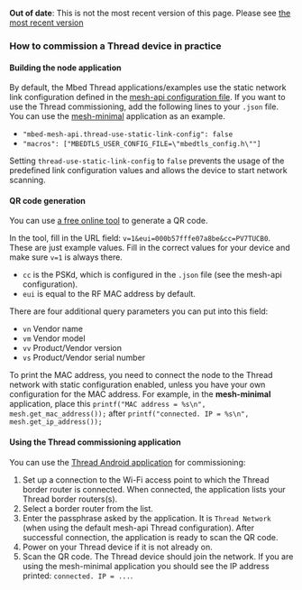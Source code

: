 <span class="warnings">**Out of date**: This is not the most recent version of this page. Please see [the most recent version](y)</span>
<h3 id="thread-commissioning">How to commission a Thread device in practice</h3>

#### Building the node application

By default, the Mbed Thread applications/examples use the static network link configuration defined in the <a href="https://github.com/ARMmbed/mbed-os/blob/master/features/nanostack/FEATURE_NANOSTACK/mbed-mesh-api/mbed_lib.json" target="_blank">mesh-api configuration file</a>. If you want to use the Thread commissioning, add the following lines to your `.json` file. You can use the <a href="https://github.com/ARMmbed/mbed-os-example-mesh-minimal" target="_blank">mesh-minimal</a> application as an example.

- `"mbed-mesh-api.thread-use-static-link-config": false`
- `"macros": ["MBEDTLS_USER_CONFIG_FILE=\"mbedtls_config.h\""]`

Setting `thread-use-static-link-config` to `false` prevents the usage of the predefined link configuration values and allows the device to start network scanning.

#### QR code generation

You can use <a href="http://www.qr-code-generator.com/" target="_blank">a free online tool</a> to generate a QR code.

In the tool, fill in the URL field: `v=1&eui=000b57fffe07a8be&cc=PV7TUCB0`. These are just example values. Fill in the correct values for your device and make sure `v=1` is always there.

- `cc` is the PSKd, which is configured in the `.json` file (see the mesh-api configuration).
- `eui` is equal to the RF MAC address by default.

There are four additional query parameters you can put into this field:

- `vn`    Vendor name
- `vm`    Vendor model
- `vv`    Product/Vendor version
- `vs`    Product/Vendor serial number

To print the MAC address, you need to connect the node to the Thread network with static configuration enabled, unless you have your own configuration for the MAC address. For example, in the **mesh-minimal** application, place this `printf("MAC address = %s\n", mesh.get_mac_address());` after `printf("connected. IP = %s\n", mesh.get_ip_address());`

#### Using the Thread commissioning application

You can use the <a href="https://play.google.com/store/apps/details?id=org.threadgroup.commissioner" target="_blank">Thread Android application</a> for commissioning:

1. Set up a connection to the Wi-Fi access point to which the Thread border router is connected. When connected, the application lists your Thread border routers(s).
2. Select a border router from the list.
3. Enter the passphrase asked by the application. It is `Thread Network` (when using the default mesh-api Thread configuration). After successful connection, the application is ready to scan the QR code.
4. Power on your Thread device if it is not already on.
5. Scan the QR code. The Thread device should join the network. If you are using the mesh-minimal application you should see the IP address printed: `connected. IP = ...`.
